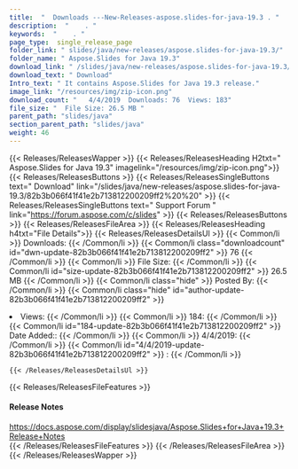 ```yaml
---
title:  "  Downloads ---New-Releases-aspose.slides-for-java-19.3 . " 
description:  "    . " 
keywords:  "    . " 
page_type:  single_release_page
folder_link: " slides/java/new-releases/aspose.slides-for-java-19.3/"
folder_name: " Aspose.Slides for Java 19.3"
download_link: " /slides/java/new-releases/aspose.slides-for-java-19.3/82b3b066f41f41e2b713812200209ff2"
download_text: " Download"
Intro_text: " It contains Aspose.Slides for Java 19.3 release."
image_link: "/resources/img/zip-icon.png"
download_count: "   4/4/2019  Downloads: 76  Views: 183"
file_size: "  File Size: 26.5 MB "
parent_path: "slides/java"
section_parent_path: "slides/java"
weight: 46 
---
```


{{< Releases/ReleasesWapper >}}
  {{< Releases/ReleasesHeading H2txt=" Aspose.Slides for Java 19.3" imagelink="/resources/img/zip-icon.png">}}
  {{< Releases/ReleasesButtons >}}
    {{< Releases/ReleasesSingleButtons text=" Download" link="/slides/java/new-releases/aspose.slides-for-java-19.3/82b3b066f41f41e2b713812200209ff2%20%20" >}}
    {{< Releases/ReleasesSingleButtons text=" Support Forum " link="https://forum.aspose.com/c/slides" >}}
  {{< Releases/ReleasesButtons >}}
  {{< Releases/ReleasesFileArea >}}
    {{< Releases/ReleasesHeading h4txt="File Details">}}
    {{< Releases/ReleasesDetailsUl >}}
            {{< Common/li  >}} Downloads: {{< /Common/li >}} 
      {{< Common/li class="downloadcount" id="dwn-update-82b3b066f41f41e2b713812200209ff2" >}} 76 {{< /Common/li >}} 
      {{< Common/li  >}} File Size: {{< /Common/li >}} 
      {{< Common/li id="size-update-82b3b066f41f41e2b713812200209ff2" >}} 26.5 MB {{< /Common/li >}} 
      {{< Common/li  class="hide" >}} Posted By: {{< /Common/li >}} 
      {{< Common/li class="hide" id="author-update-82b3b066f41f41e2b713812200209ff2" >}} <li>Views: {{< /Common/li >}} 
      {{< Common/li  >}} 184: {{< /Common/li >}} 
      {{< Common/li id="184-update-82b3b066f41f41e2b713812200209ff2" >}} Date Added:: {{< /Common/li >}} 
      {{< Common/li  >}} 4/4/2019: {{< /Common/li >}} 
      {{< Common/li id="4/4/2019-update-82b3b066f41f41e2b713812200209ff2" >}} : {{< /Common/li >}} 

    {{< /Releases/ReleasesDetailsUl >}}

  {{< Releases/ReleasesFileFeatures >}}
      <h4>Release Notes</h4><div><a href="https://docs.aspose.com/display/slidesjava/Aspose.Slides+for+Java+19.3+Release+Notes">https://docs.aspose.com/display/slidesjava/Aspose.Slides+for+Java+19.3+Release+Notes</a></div>
  {{< /Releases/ReleasesFileFeatures >}}
 {{< /Releases/ReleasesFileArea >}}
{{< /Releases/ReleasesWapper >}}


